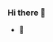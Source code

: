 ### Hi there 👋


<!-- **FacundoaQuiroga/FacundoaQuiroga** is a ✨ _special_ ✨ repository because its `README.md` (this file) appears on your GitHub profile.

Here are some ideas to get you started: -->

- :ocean:


